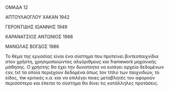 ΟΜΑΔΑ 12

ΑΠΤΟΥΛΑΟΓΛΟΥ ΧΑΚΑΝ 1942

ΓΕΡΟΝΤΙΔΗΣ ΙΩΑΝΝΗΣ 1949

ΚΑΡΑΝΑΤΣΙΟΣ ΑΝΤΩΝΙΟΣ 1968

ΜΑΝΩΛΑΣ ΒΟΓΔΟΣ 1986

Το θέμα της εργασίας είναι ένα σύστημα που προτείνει βιντεοπαιχνίδια στον χρήστη, χρησιμοποιώντας αλγόριθμους και framework μηχανικής μάθησης. Ο χρήστης θα έχει την δυνατόητα να εισάγει αρχεία δεδομένων csv, txt τα οποία περιέχουν δεδομένα όπως τον τίτλο των παιχνιδιών, το είδος, τiw κριτικές κ.α. και να επιλέγει ποιες μεταβλητές τον αφορούν περισσότερο και έπειτα το σύστημα θα δίνει τις κατάλληλες προτάσεις.
